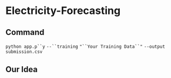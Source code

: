 # Electricity-Forecasting
## Command 
`python app.p``y` `--``training` `"``Your Training Data``"` `--output submission.csv`

## Our Idea

